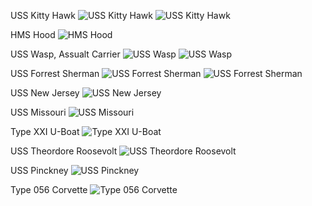 USS Kitty Hawk
![USS Kitty Hawk](https://github.com/soroushtou/Scale-Models/blob/main/13.jpg)
![USS Kitty Hawk](https://github.com/soroushtou/Scale-Models/blob/main/14.jpg)


HMS Hood
![HMS Hood](https://github.com/soroushtou/Scale-Models/blob/main/13.jpg)


USS Wasp, Assualt Carrier
![USS Wasp](https://github.com/soroushtou/Scale-Models/blob/main/11.jpg)
![USS Wasp](https://github.com/soroushtou/Scale-Models/blob/main/12.jpg)


USS Forrest Sherman
![USS Forrest Sherman](https://github.com/soroushtou/Scale-Models/blob/main/9.jpg)
![USS Forrest Sherman](https://github.com/soroushtou/Scale-Models/blob/main/10.jpg)


USS New Jersey
![USS New Jersey](https://github.com/soroushtou/Scale-Models/blob/main/8.jpg)


USS Missouri
![USS Missouri](https://github.com/soroushtou/Scale-Models/blob/main/7.jpg)


Type XXI U-Boat
![Type XXI U-Boat](https://github.com/soroushtou/Scale-Models/blob/main/6.jpg)


USS Theordore Roosevolt
![USS Theordore Roosevolt](https://github.com/soroushtou/Scale-Models/blob/main/5.jpg)


USS Pinckney
![USS Pinckney](https://github.com/soroushtou/Scale-Models/blob/main/4.jpg)


Type 056 Corvette
![Type 056 Corvette](https://github.com/soroushtou/Scale-Models/blob/main/3.jpg)
